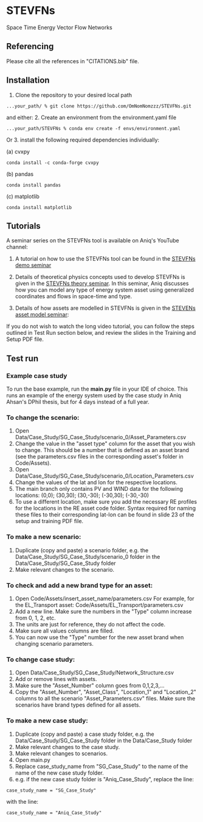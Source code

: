 # STEVFNs
Space Time Energy Vector Flow Networks


## Referencing

Please cite all the references in "CITATIONS.bib" file.

## Installation

1. Clone the repository to your desired local path
```
...your_path/ % git clone https://github.com/OmNomNomzzz/STEVFNs.git
```

and either:
2. Create an environment from the environment.yaml file
```
...your_path/STEVFNs % conda env create -f envs/environment.yaml
```

Or
3. install the following required dependencies individually:

(a) cvxpy
```
conda install -c conda-forge cvxpy
```
(b) pandas
```
conda install pandas
```

(c) matplotlib
```
conda install matplotlib
```



## Tutorials
A seminar series on the STEVFNs tool is available on Aniq's YouTube channel:

1. A tutorial on how to use the STEVFNs tool can be found in the [STEVFNs demo seminar](https://www.youtube.com/watch?v=_n2w6Zzfofw)

2. Details of theoretical physics concepts used to develop STEVFNs is given in the [STEVFNs theory seminar](https://www.youtube.com/watch?v=GIrBYSPbma0). In this seminar, Aniq discusses how you can model any type of energy system asset using generalized coordinates and flows in space-time and type.

3. Details of how assets are modelled in STEVFNs is given in the [STEVENs asset model seminar](https://www.youtube.com/watch?v=caSYzciVFKw):


If you do not wish to watch the long video tutorial, you can follow the steps outlined in Test Run section below, and review the slides in the Training and Setup PDF file.

## Test run

### Example case study

To run the base example, run the **main.py** file in your IDE of choice. This runs an example of the energy system used by the case study in Aniq Ahsan's DPhil thesis, but for 4 days instead of a full year.

### To change the scenario:

1. Open Data/Case_Study/SG_Case_Study/scenario_0/Asset_Parameters.csv
2. Change the value in the "asset type" column for the asset that you wish to change. This should be a number that is defined as an asset brand (see the parameters.csv files in the corresponding asset's folder in Code/Assets).
3. Open Data/Case_Study/SG_Case_Study/scenario_0/Location_Parameters.csv
4. Change the values of the lat and lon for the respective locations.
5. The main branch only contains PV and WIND data for the following locations:
(0,0); (30,30); (30,-30); (-30,30); (-30,-30)
6. To use a different location, make sure you add the necessary RE profiles for the locations in the RE asset code folder. Syntax required for naming these files to their corresponding lat-lon can be found in slide 23 of the setup and training PDF file.

### To make a new scenario:

1. Duplicate (copy and paste) a scenario folder, e.g. the Data/Case_Study/SG_Case_Study/scenario_0 folder in the Data/Case_Study/SG_Case_Study folder
2. Make relevant changes to the scenario.

### To check and add a new brand type for an asset:

1. Open Code/Assets/insert_asset_name/parameters.csv For example, for the EL_Transport asset: Code/Assets/EL_Transport/parameters.csv
2. Add a new line. Make sure the numbers in the "Type" column increase from 0, 1, 2, etc.
3. The units are just for reference, they do not affect the code.
4. Make sure all values columns are filled.
6. You can now use the "Type" number for the new asset brand when changing scenario parameters.

### To change case study:

1. Open Data/Case_Study/SG_Case_Study/Network_Structure.csv
2. Add or remove lines with assets.
3. Make sure the "Asset_Number" column goes from 0,1,2,3,... 
4. Copy the "Asset_Number", "Asset_Class", "Location_1" and "Location_2" columns to all the scenario "Asset_Parameters.csv" files. Make sure the scenarios have brand types defined for all assets.

### To make a new case study:

1. Duplicate (copy and paste) a case study folder, e.g. the Data/Case_Study/SG_Case_Study folder in the Data/Case_Study folder
2. Make relevant changes to the case study.
3. Make relevant changes to scenarios.
4. Open main.py
5. Replace case_study_name from "SG_Case_Study" to the name of the name of the new case study folder.
6. e.g. if the new case study folder is "Aniq_Case_Study", replace the line:
```
case_study_name = "SG_Case_Study"
```
  with the line:
```
case_study_name = "Aniq_Case_Study"
```







